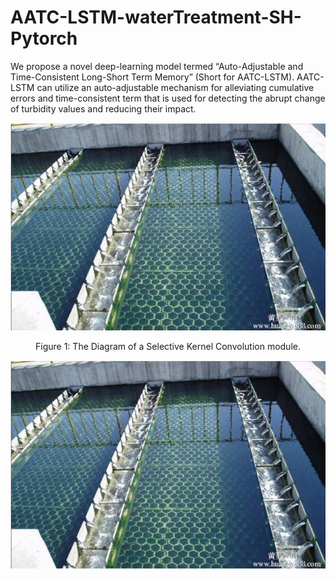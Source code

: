 # AATC-LSTM-waterTreatment-SH-Pytorch

  We propose a novel deep-learning model termed “Auto-Adjustable and Time-Consistent Long-Short Term Memory” (Short for AATC-LSTM). AATC-LSTM can utilize an auto-adjustable mechanism for alleviating cumulative errors and time-consistent term that is used for detecting the abrupt change of turbidity values and reducing their impact.
  
<div align="center">
  <img src="https://github.com/EchoItLiu/AATC-LSTM-waterTreatment-SH-Pytorch/blob/master/img/factory.png">
</div>
<p align="center">
  Figure 1: The Diagram of a Selective Kernel Convolution module.
</p>

![image](https://github.com/EchoItLiu/AATC-LSTM-waterTreatment-SH-Pytorch/blob/master/img/factory.png)


